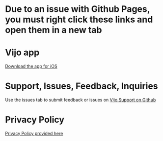 # Due to an issue with Github Pages, you must right click these links and open them in a new tab

# Vijo app

[Download the app for iOS](https://apps.apple.com/us/app/vijo/id1585318378)

# Support, Issues, Feedback, Inquiries

Use the issues tab to submit feedback or issues on [Vijo Support on Github](https://github.com/kamenomagic/vijo-support)

# Privacy Policy

[Privacy Policy provided here](https://www.termsfeed.com/live/307a6916-541c-4e65-8494-c69fe2d776b8)
